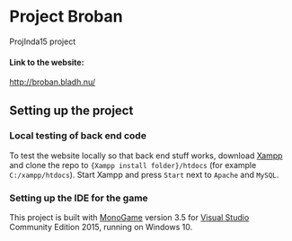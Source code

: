 # Project Broban
ProjInda15 project

#### Link to the website:

http://broban.bladh.nu/

## Setting up the project

### Local testing of back end code

To test the website locally so that back end stuff works, download [Xampp](https://www.apachefriends.org/index.html)
and clone the repo to `{Xampp install folder}/htdocs` (for example `C:/xampp/htdocs`). Start Xampp and press `Start` next to `Apache` and `MySQL`.

### Setting up the IDE for the game
This project is built with [MonoGame](http://www.monogame.net/) version 3.5 for [Visual Studio](https://www.visualstudio.com/)
Community Edition 2015, running on Windows 10.

